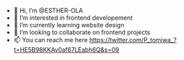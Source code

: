 - 👋 Hi, I’m @ESTHER-OLA
- 👀 I’m interested in frontend developement
- 🌱 I’m currently learning website design
- 💞️ I’m looking to collaborate on frontend projects
- 📫 You can reach me here https://twitter.com/P_tomiwa_?t=HE5B98KKAv0af67LEabh6Q&s=09

<!---
ESTHER-OLA/ESTHER-OLA is a ✨ special ✨ repository because its `README.md` (this file) appears on your GitHub profile.
You can click the Preview link to take a look at your changes.
--->
